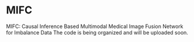 # MIFC
MIFC: Causal Inference Based Multimodal Medical Image Fusion Network for Imbalance Data
The code is being organized and will be uploaded soon.
